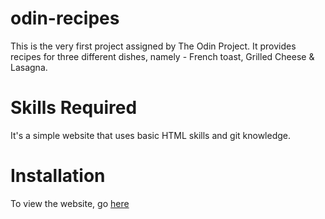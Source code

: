 # odin-recipes
This is the very first project assigned by The Odin Project.
It provides recipes for three different dishes, namely - French toast, Grilled Cheese & Lasagna.

# Skills Required
It's a simple website that uses basic HTML skills and git knowledge.

# Installation
To view the website, go [here](./index.html)